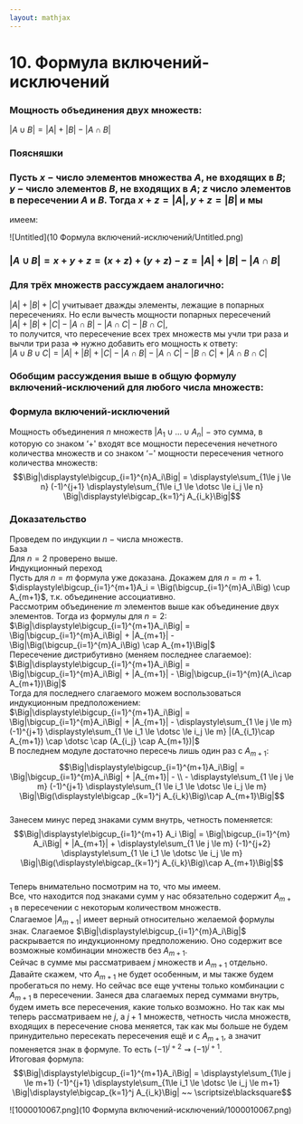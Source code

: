```yaml
---  
layout: mathjax  
---  
```

  
# 10. Формула включений-исключений  
  
### Мощность объединения двух множеств:  
$|A \cup B| = |A| + |B| - |A \cap B|$  
  
### Поясняшки  
  
### Пусть $x~-$ число элементов множества $A$, не входящих в $B$; $y~-$ число элементов $B$, не входящих в $A$; $z$   число элементов в пересечении $A$ и $B$. Тогда $x + z = |A|, y + z = |B|$ и мы  
имеем:  
  
![Untitled](10 Формула включений-исключений/Untitled.png)  
  
### $|A \cup B| = x + y + z = (x + z) + (y + z) − z =|A| + |B| − |A \cap B|$  
  
### Для трёх множеств рассуждаем аналогично:  
$|A| + |B| + |C|$  учитывает дважды элементы, лежащие в попарных пересечениях. Но если вычесть мощности попарных пересечений  
$|A|+|B|+|C|−|A∩B|−|A∩C|−|B∩C|$,  
то получится, что пересечение всех трех множеств мы учли три раза и вычли три раза $\Rightarrow$ нужно добавить его мощность к ответу:  
$|A ∪ B ∪ C| = |A| + |B| + |C| − |A ∩ B| − |A ∩ C| − |B ∩ C| + |A ∩ B ∩ C|$  
  
### Обобщим рассуждения выше в общую формулу включений-исключений для любого числа множеств:  
  
### Формула включений-исключений  
Мощность объединения $n$ множеств $|A_1∪\dotsc ∪A_n|~−$ это сумма, в которую со знаком ‘$+$' входят все мощности пересечения нечетного количества множеств и со знаком ‘$−$' мощности пересечения четного количества множеств:  
$$\Big|\displaystyle\bigcup_{i=1}^{n}A_i\Big| = \displaystyle\sum_{1\le j \le n} (-1)^{j+1}  
\displaystyle\sum_{1\le i_1 \le \dotsc \le i_j \le n} \Big|\displaystyle\bigcap_{k=1}^j A_{i_k}\Big|$$  
  
### Доказательство  
Проведем по индукции $n~-$ числа множеств.  
База  
Для $n = 2$ проверено выше.  
Индукционный переход  
Пусть для $n=m$ формула уже доказана. Докажем для $n = m+1$.  
$\displaystyle\bigcup_{i=1}^{m+1}A_i = \Big(\bigcup_{i=1}^{m}A_i\Big) \cup A_{m+1}$, т.к. объединение ассоциативно.  
Рассмотрим объединение $m$ элементов выше как объединение двух элементов. Тогда из формулы для $n = 2$:  
$\Big|\displaystyle\bigcup_{i=1}^{m+1}A_i\Big| = \Big|\bigcup_{i=1}^{m}A_i\Big| + |A_{m+1}| - \Big|\Big(\bigcup_{i=1}^{m}A_i\Big) \cap A_{m+1}\Big|$  
Пересечение дистрибутивно (меняем последнее слагаемое):  
$\Big|\displaystyle\bigcup_{i=1}^{m+1}A_i\Big| = \Big|\bigcup_{i=1}^{m}A_i\Big| + |A_{m+1}| - \Big|\bigcup_{i=1}^{m}(A_i\cap A_{m+1})\Big|$  
Тогда для последнего слагаемого можем воспользоваться индукционным предположением:  
$\Big|\displaystyle\bigcup_{i=1}^{m+1}A_i\Big| = \Big|\bigcup_{i=1}^{m}A_i\Big| + |A_{m+1}| -  \displaystyle\sum_{1 \le j \le m} (-1)^{j+1} \displaystyle\sum_{1 \le i_1 \le \dotsc \le i_j \le m} |(A_{i_1}\cap A_{m+1}) \cap \dotsc \cap (A_{i_j} \cap A_{m+1})|$  
В последнем модуле достаточно пересечь лишь один раз с $A_{m+1}$:  
$$\Big|\displaystyle\bigcup_{i=1}^{m+1}A_i\Big| = \Big|\bigcup_{i=1}^{m}A_i\Big| + |A_{m+1}| - \\ - \displaystyle\sum_{1 \le j \le m} (-1)^{j+1} \displaystyle\sum_{1 \le i_1 \le \dotsc \le i_j \le m} \Big|\Big(\displaystyle\bigcap _{k=1}^j A_{i_k}\Big)\cap A_{m+1}\Big|$$  
Занесем минус перед знаками сумм внутрь, четность поменяется:  
$$\Big|\displaystyle\bigcup_{i=1}^{m+1} A_i \Big| = \Big|\bigcup_{i=1}^{m} A_i\Big| + |A_{m+1}| + \displaystyle\sum_{1 \le j \le m} (-1)^{j+2} \displaystyle\sum_{1 \le i_1 \le \dotsc \le i_j \le m} \Big|\Big(\displaystyle\bigcap_{k=1}^j A_{i_k}\Big)\cap A_{m+1}\Big|$$  
Теперь внимательно посмотрим на то, что мы имеем.  
Все, что находится под знаками сумм у нас обязательно содержит $A_{m+1}$ в пересечении с некоторым количеством множеств.  
Слагаемое $|A_{m+1}|$ имеет верный относительно желаемой формулы знак. Слагаемое $\Big|\displaystyle\bigcup_{i=1}^{m}A_i\Big|$  раскрывается по индукционному предположению. Оно содержит все возможные комбинации множеств без $A_{m+1}$.  
Сейчас в сумме мы рассматриваем $j$ множеств и $A_{m+1}$ отдельно. Давайте скажем, что $A_{m+1}$ не будет особенным, и мы также будем пробегаться по нему. Но сейчас все еще учтены только комбинации с $A_{m+1}$ в пересечении. Занеся два слагаемых перед суммами внутрь, будем иметь все пересечения, какие только возможно. Но так как мы теперь рассматриваем не $j$, а $j+1$ множеств, четность числа множеств, входящих в пересечение снова меняется, так как мы больше не будем принудительно пересекать пересечения ещё и с $A_{m+1}$, а значит поменяется знак в формуле. То есть $(-1)^{j+2} \rightsquigarrow (-1)^{j+1}$.  
Итоговая формула:  
$$\Big|\displaystyle\bigcup_{i=1}^{m+1}A_i\Big|  
 = \displaystyle\sum_{1\le j \le m+1} (-1)^{j+1}  
\displaystyle\sum_{1\le i_1 \le \dotsc \le i_j \le m+1} \Big|\displaystyle\bigcap_{k=1}^j A_{i_k}\Big| ~~  \scriptsize\blacksquare$$  
  
![1000010067.png](10 Формула включений-исключений/1000010067.png)  
